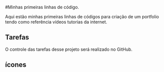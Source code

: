 #Minhas primeiras linhas de código.

Aqui estão minhas primeiras linhas de códigos para criação de um portfolio tendo como referência vídeos tutorias da internet.

## Tarefas

O controle das tarefas desse projeto será realizado no GitHub.

## ícones


